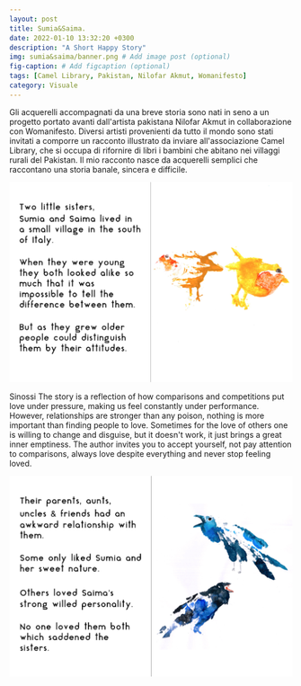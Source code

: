 ```yaml
---
layout: post
title: Sumia&Saima.
date: 2022-01-10 13:32:20 +0300
description: "A Short Happy Story"
img: sumia&saima/banner.png # Add image post (optional)
fig-caption: # Add figcaption (optional)
tags: [Camel Library, Pakistan, Nilofar Akmut, Womanifesto]
category: Visuale
---
```


Gli acquerelli accompagnati da una breve storia sono nati in seno a un progetto portato avanti dall'artista pakistana Nilofar Akmut in collaborazione con Womanifesto. Diversi artisti provenienti da tutto il mondo sono stati invitati a comporre un racconto illustrato da inviare all'associazione Camel Library, che si occupa di rifornire di libri i bambini che abitano nei villaggi rurali  del Pakistan.
Il mio racconto nasce da acquerelli semplici che raccontano una storia banale, sincera e difficile.

![](../assets/img/sumia&saima/sorelline.png)

Sinossi
The story is a reflection of how comparisons and competitions put love under pressure, making us feel constantly under performance.
However, relationships are stronger than any poison, nothing is more important than finding people to love. Sometimes for the love of others one is willing to change and disguise, but it doesn't work, it just brings a great inner emptiness.
The author invites you to accept yourself, not pay attention to comparisons, always love despite everything and never stop feeling loved.

![](../assets/img/sumia&saima/uccelli.png)
